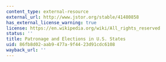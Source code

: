 ```yaml
---
content_type: external-resource
external_url: http://www.jstor.org/stable/41480858
has_external_license_warning: true
license: https://en.wikipedia.org/wiki/All_rights_reserved
status: ''
title: Patronage and Elections in U.S. States
uid: 86fb8d02-aab9-477a-9f44-23d91cdc6108
wayback_url: ''
---
```

